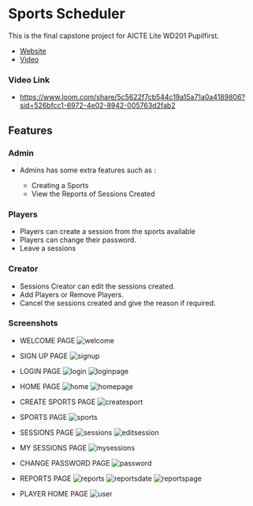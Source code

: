 # Sports Scheduler

This is the final capstone project for AICTE Lite WD201 Pupilfirst.

- [Website](https://sports-scheduler-rishith.onrender.com)
- [Video](https://www.loom.com/share/5c5622f7cb544c19a15a71a0a4189806?sid=526bfcc1-6972-4e02-8942-005763d2fab2)

### Video Link

- https://www.loom.com/share/5c5622f7cb544c19a15a71a0a4189806?sid=526bfcc1-6972-4e02-8942-005763d2fab2

## Features

### Admin

- Admins has some extra features such as :

  - Creating a Sports
  - View the Reports of Sessions Created

### Players

- Players can create a session from the sports available
- Players can change their password.
- Leave a sessions

### Creator

- Sessions Creator can edit the sessions created.
- Add Players or Remove Players.
- Cancel the sessions created and give the reason if required.

### Screenshots

- WELCOME PAGE
  ![welcome](https://github.com/Rishith25/Sports_Scheduler/assets/119791436/1a96fe02-f088-4537-9c4d-c302b0edca9e)

- SIGN UP PAGE
  ![signup](https://github.com/Rishith25/Sports_Scheduler/assets/119791436/6acc85e0-fac9-4e84-ae10-1e763d937da3)

- LOGIN PAGE
  ![login](https://github.com/Rishith25/Sports_Scheduler/assets/119791436/2a3f387e-b23a-4d95-9e03-7bdb87906a61)
  ![loginpage](https://github.com/Rishith25/Sports_Scheduler/assets/119791436/da0b01a3-c351-4556-ad59-c03687f6929b)

- HOME PAGE
  ![home](https://github.com/Rishith25/Sports_Scheduler/assets/119791436/d215c603-d5c7-4ba4-b1e8-00a4a9333f57)
  ![homepage](https://github.com/Rishith25/Sports_Scheduler/assets/119791436/ae458fe9-4024-4879-9086-be69f484e71e)

- CREATE SPORTS PAGE
  ![createsport](https://github.com/Rishith25/Sports_Scheduler/assets/119791436/6166cab5-dd9c-4275-b183-91570a566b77)


- SPORTS PAGE
  ![sports](https://github.com/Rishith25/Sports_Scheduler/assets/119791436/306ba749-a282-4fe7-889c-37d64904bc22)

- SESSIONS PAGE
  ![sessions](https://github.com/Rishith25/Sports_Scheduler/assets/119791436/e819499a-c8ba-4926-8801-dc1b4eef0d64)
  ![editsession](https://github.com/Rishith25/Sports_Scheduler/assets/119791436/31e7e7a1-5be3-4bbd-b21c-36b9ba59f25a)

- MY SESSIONS PAGE
  ![mysessions](https://github.com/Rishith25/Sports_Scheduler/assets/119791436/ec972ddd-81cd-4c33-b9ce-1cc456d9b5b5)

- CHANGE PASSWORD PAGE
  ![password](https://github.com/Rishith25/Sports_Scheduler/assets/119791436/edd348bb-4cb9-481e-a535-b7e7e4d685a3)

- REPORTS PAGE
  ![reports](https://github.com/Rishith25/Sports_Scheduler/assets/119791436/9ee8c52a-80e3-4770-909f-463b50a951bb)
  ![reportsdate](https://github.com/Rishith25/Sports_Scheduler/assets/119791436/3d0cfc38-2ac1-4768-9291-5b83229e3aed)
  ![reportspage](https://github.com/Rishith25/Sports_Scheduler/assets/119791436/b406d00d-babc-4d98-a349-dc6f14545c63)

- PLAYER HOME PAGE
  ![user](https://github.com/Rishith25/Sports_Scheduler/assets/119791436/0007669c-5e29-471b-b2dd-209dd72474e5)



